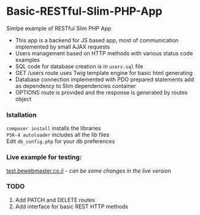 # Basic-RESTful-Slim-PHP-App  

Simlpe example of RESTful Slim PHP App  
* This app is a backend for JS based app, most of communication implemented by small AJAX requests
* Users management based on HTTP methods with various status code examples
* SQL code for database creation is in `users.sql` file
* GET /users route uses Twig template engine for basic html generating
* Database connection implemented with PDO prepared statements add as dependency to Slim dependencies container
* OPTIONS route is provided and the response is generated by routes object

### Istallation
`composer install` installs the libraries  
`PSR-4 autoloader` includes all the lib files  
Edit `db_config.php` for your db preferences  

### Live example for testing: 
[test.bewebmaster.co.il](http://test.bewebmaster.co.il) - _can be some changes in the live version_

### TODO
1. Add PATCH and DELETE routes
2. Add interface for basic REST HTTP methods
